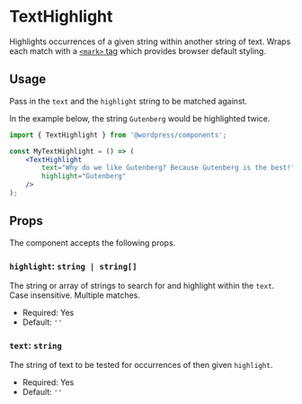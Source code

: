 # TextHighlight

Highlights occurrences of a given string within another string of text. Wraps each match with a [`<mark>` tag](https://developer.mozilla.org/en-US/docs/Web/HTML/Element/mark) which provides browser default styling.

## Usage

Pass in the `text` and the `highlight` string to be matched against.

In the example below, the string `Gutenberg` would be highlighted twice.

```jsx
import { TextHighlight } from '@wordpress/components';

const MyTextHighlight = () => (
	<TextHighlight
		text="Why do we like Gutenberg? Because Gutenberg is the best!"
		highlight="Gutenberg"
	/>
);
```

## Props

The component accepts the following props.

### `highlight`: `string | string[]`

The string or array of strings to search for and highlight within the `text`. Case insensitive. Multiple matches.

-   Required: Yes
-   Default: `''`

### `text`: `string`

The string of text to be tested for occurrences of then given `highlight`.

-   Required: Yes
-   Default: `''`
